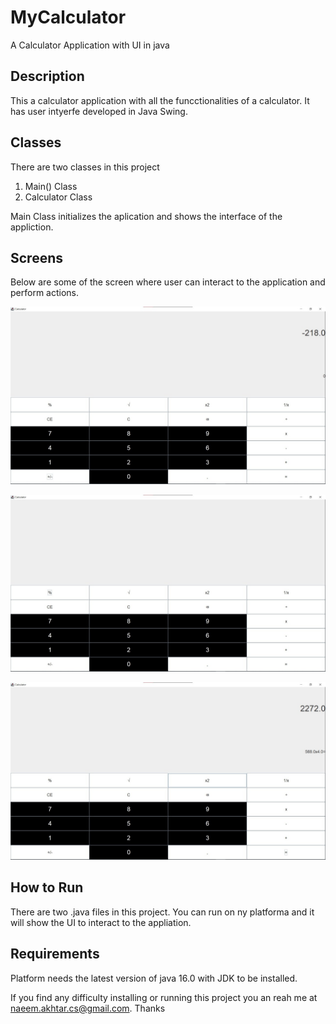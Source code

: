 # MyCalculator
A Calculator Application with UI in java

## Description
This a calculator application with all the funcctionalities of a calculator. It has user intyerfe developed in Java Swing.

## Classes
There are two classes in this project
   1. Main() Class
   2. Calculator Class

Main Class initializes the aplication and shows the interface of the appliction.

## Screens

Below are some of the screen where user can interact to the application and perform actions. 

![Alt text](1.jpeg?raw=true "Optional Title")

![Alt text](2.jpeg?raw=true "Optional Title")

![Alt text](3.jpeg?raw=true "Optional Title")


## How to Run
There are two .java files in this project. You can run on ny platforma and it will show the UI to interact to the appliation.

## Requirements
Platform needs the latest version of java 16.0 with JDK to be installed.

If you find any difficulty installing or running this project you an reah me at naeem.akhtar.cs@gmail.com. Thanks
